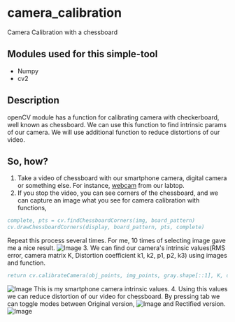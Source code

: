 # camera_calibration
Camera Calibration with a chessboard

## Modules used for this simple-tool
* Numpy
* cv2

## Description
openCV module has a function for calibrating camera with checkerboard, well known as chessboard.
We can use this function to find intrinsic params of our camera.
We will use additional function to reduce distortions of our video.

## So, how?
1. Take a video of chessboard with our smartphone camera, digital camera or something else. For instance, <a href = "https://github.com/EarthRabbit/webcam_recorder">webcam</a> from our labtop.
2. If you stop the video, you can see corners of the chessboard, and we can capture an image what you see for camera calibration with functions,
```bibtex
complete, pts = cv.findChessboardCorners(img, board_pattern)
cv.drawChessboardCorners(display, board_pattern, pts, complete)
```
 Repeat this process several times. For me, 10 times of selecting image gave me a nice result.
![Image](https://github.com/user-attachments/assets/7b526d90-a5f2-4f6d-bae3-608632983591)
3. We can find our camera's intrinsic values(RMS error, camera matrix K, Distortion coefficient k1, k2, p1, p2, k3) using images and function.
```bibtex
return cv.calibrateCamera(obj_points, img_points, gray.shape[::1], K, dist_coeff, flags=calib_flags)
```
![Image](https://github.com/user-attachments/assets/9a0573a6-241e-46c4-8043-00095a1012e6)
This is my smartphone camera intrinsic values.
4. Using this values we can reduce distortion of our video for chessboard.
By pressing tab we can toggle modes between Original version,
![Image](https://github.com/user-attachments/assets/8c84004d-6fd1-456d-b5a4-0ecebe1dc9f3)
and Rectified version.
![Image](https://github.com/user-attachments/assets/264bad4b-266f-43bd-934d-5d69f3f0dde2)